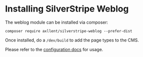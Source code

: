 # Installing SilverStripe Weblog

The weblog module can be installed via composer:

```
composer require axllent/silverstripe-weblog --prefer-dist
```

Once installed, do a `/dev/build` to add the page types to the CMS.

Please refer to the [configuration docs](Configuration.md) for usage.
